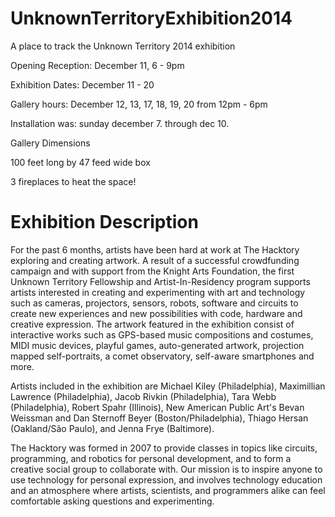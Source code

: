 UnknownTerritoryExhibition2014
==============================
A place to track the Unknown Territory 2014 exhibition

Opening Reception: December 11, 6 - 9pm

Exhibition Dates: December 11 - 20

Gallery hours: December 12, 13, 17, 18, 19, 20 from 12pm - 6pm

Installation was: sunday december 7. through dec 10.

Gallery Dimensions

100 feet long by 47 feed wide box

3 fireplaces to heat the space!

Exhibition Description
======================
For the past 6 months, artists have been hard at work at The Hacktory exploring and creating artwork. A result of a successful crowdfunding campaign and with support from the Knight Arts Foundation, the first Unknown Territory Fellowship and Artist-In-Residency program supports artists interested in creating and experimenting with art and technology such as cameras, projectors, sensors, robots, software and circuits to create new experiences and new possibilities with code, hardware and creative expression. The artwork featured in the exhibition consist of interactive works such as GPS-based music compositions and costumes, MIDI music devices, playful games, auto-generated artwork, projection mapped self-portraits, a comet observatory, self-aware smartphones and more. 

Artists included in the exhibition are Michael Kiley (Philadelphia), Maximillian Lawrence (Philadelphia), Jacob Rivkin (Philadelphia), Tara Webb (Philadelphia), Robert Spahr (Illinois), New American Public Art's Bevan Weissman and Dan Sternoff Beyer (Boston/Philadelphia), Thiago Hersan (Oakland/São Paulo), and Jenna Frye (Baltimore). 

The Hacktory was formed in 2007 to provide classes in topics like circuits, programming, and robotics for personal development, and to form a creative social group to collaborate with. Our mission is to inspire anyone to use technology for personal expression, and involves technology education and an atmosphere where artists, scientists, and programmers alike can feel comfortable asking questions and experimenting.
